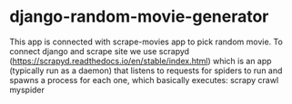 # django-random-movie-generator
This app is connected with scrape-movies app to pick random movie. To connect django and scrape site we use scrapyd (https://scrapyd.readthedocs.io/en/stable/index.html) which is an app (typically run as a daemon) that 
listens to requests for spiders to run and spawns a process for each one, which basically executes: scrapy crawl myspider
